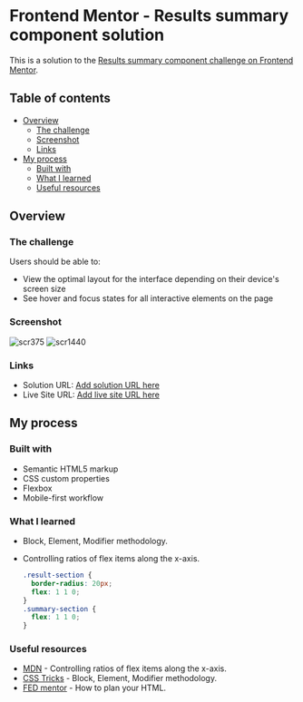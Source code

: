 # Frontend Mentor - Results summary component solution

This is a solution to the [Results summary component challenge on Frontend Mentor](https://www.frontendmentor.io/challenges/results-summary-component-CE_K6s0maV).

## Table of contents

- [Overview](#overview)
  - [The challenge](#the-challenge)
  - [Screenshot](#screenshot)
  - [Links](#links)
- [My process](#my-process)
  - [Built with](#built-with)
  - [What I learned](#what-i-learned)
  - [Useful resources](#useful-resources)

## Overview

### The challenge

Users should be able to:

- View the optimal layout for the interface depending on their device's screen size
- See hover and focus states for all interactive elements on the page


### Screenshot

![scr375](https://github.com/ren-dani/results-summary-component-main/assets/126762774/6bca8cff-54f7-415a-b8f9-9b67d853f4cd)
![scr1440](https://github.com/ren-dani/results-summary-component-main/assets/126762774/135fd641-ed98-487d-8180-4a587245ee20)


### Links

- Solution URL: [Add solution URL here](https://your-solution-url.com)
- Live Site URL: [Add live site URL here](https://your-live-site-url.com)


## My process

### Built with

- Semantic HTML5 markup
- CSS custom properties
- Flexbox
- Mobile-first workflow


### What I learned

- Block, Element, Modifier methodology.
- Controlling ratios of flex items along the x-axis.

  ```css
  .result-section {
    border-radius: 20px;
    flex: 1 1 0;
  }
  .summary-section {
    flex: 1 1 0;
  }
  ```

### Useful resources

- [MDN]([https://www.example.com](https://developer.mozilla.org/en-US/docs/Web/CSS/CSS_flexible_box_layout/Controlling_ratios_of_flex_items_along_the_main_axis)) - Controlling ratios of flex items along the x-axis.
- [CSS Tricks](https://css-tricks.com/bem-101/) - Block, Element, Modifier methodology.
- [FED mentor]([https://css-tricks.com/bem-101/](https://fedmentor.dev/posts/html-plan-product-preview/)) - How to plan your HTML.
